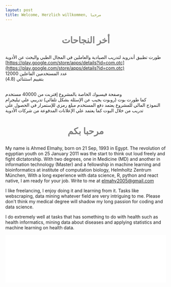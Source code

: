 ```yaml
---
layout: post
title: Welcome, Herzlich willkommen, مرحبا
---
```

<h1 style="color:gray; font-size: 200%; text-align: center;">

أخر النجاحات </h1>
طورت تطبيق أندرويد لتدريب الصيادية والعاملين في المجال الطبي والبحث عن الأدوية 
<br>
[https://play.google.com/store/apps/details?id=com.otc](https://play.google.com/store/apps/details?id=com.otc)
<br>
عدد المستخدمين الفاعلين 12000
<br>
بتقييم استثنائي (4.8)


<br>
وصفحة فيسبوك الخاصة بالمشروع إقتربت من
 40000
  مستخدم
 <br>
 كما طورت بوت  (روبوت يجيب عن الإسئلة بشكل تلقائي) تدريبي علي تيليجرام 
 <br>
 النموذج المالي للمشروع يعتمد دفع المستخدم مبلغ رمزي للإستمرار في الحصول علي تدريب من خلال البوت 
كما يعتمد علي الإعلانات المدفوعة من شركات الأدوية


<h1 style="color:gray; font-size: 200%; text-align: center;">

مرحبا بكم </h1>







My name is Ahmed Elmahy, born on 21 Sep, 1993 in Egypt. The revolution of egyptian youth on 25 January 2011 was the start to think out loud freely and 
fight dictatorship. With two degrees, one in Medicine (MD) and another in information technology (Master) and a fellowship in machine learning and bioinformatics at institute of computation biology, Helmholtz Zentrum München, 
With a long experience with data science, R, python and react native, I am ready for your job. Write to me at elmahy2005@gmail.com

I like freelancing, I enjoy doing it and learning from it. Tasks like webscraping, data mining whatever field are very intriguing to me. Please don't think my medical degree will shadow my long passion for coding and data science.

I do extremely well at tasks that has something to do with health such as health informatics, mining data about diseases and applying statistics and machine learning on health data.




<iframe class="slideshow-iframe" src="slides/my-pics1.html"
style="width:100%" frameborder="0" scrolling="no" onload="resizeIframe(this)"></iframe>

